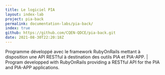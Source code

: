 ```yaml
---
title: Le logiciel PIA
layout: index-lab
project: pia-back
permalink: documentation-labs/pia-back/
index: true
github: https://github.com/CQEN-QDCE/pia-back.git
date: 2021-08-30T22:20:18Z
---
```

Programme développé avec le framework RubyOnRails mettant à disposition une API RESTful à destination des outils PIA et PIA-APP. | Program developped with RubyOnRails providing a RESTful API for the PIA and PIA-APP applications.